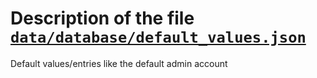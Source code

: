 # Description of the file [`data/database/default_values.json`](./default_values.json)

Default values/entries like the default admin account
